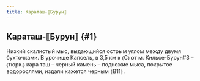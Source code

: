 ```yaml
---
title: Караташ-⟦Бурун⟧
---
```

## Караташ-⟦Бурун⟧ {#1}

Низкий скалистый мыс, выдающийся острым углом между двумя бухточками. В урочище Капсель, в 3,5 км к ⦅С⦆ от м. Кильсе-Бурун#3 – ⦅тюрк.⦆ кара таш – черный камень – подножие мыса, покрытое водорослями, издали кажется черным ⦃В11⦄.
